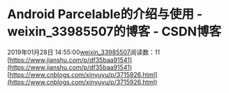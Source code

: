 # Android Parcelable的介绍与使用 - weixin_33985507的博客 - CSDN博客
2019年01月28日 14:55:00[weixin_33985507](https://me.csdn.net/weixin_33985507)阅读数：11
[https://www.jianshu.com/p/df35baa91541](https://www.jianshu.com/p/df35baa91541)
[https://www.cnblogs.com/xinyuyu/p/3715926.html](https://www.cnblogs.com/xinyuyu/p/3715926.html)
